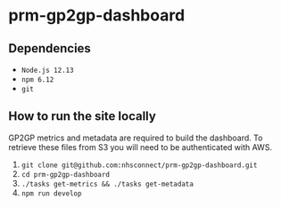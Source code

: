 # prm-gp2gp-dashboard

## Dependencies

- `Node.js 12.13`
- `npm 6.12`
- `git`

## How to run the site locally

GP2GP metrics and metadata are required to build the dashboard. To retrieve these files from S3 you will need to be authenticated with AWS.

1. `git clone git@github.com:nhsconnect/prm-gp2gp-dashboard.git`
2. `cd prm-gp2gp-dashboard`
3. `./tasks get-metrics && ./tasks get-metadata`
4. `npm run develop`
